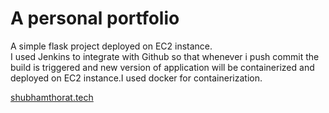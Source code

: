 # A personal portfolio 
A simple flask project deployed on EC2 instance.  
I used Jenkins to integrate with Github so that whenever i push commit the build is triggered and new version of application will be containerized and deployed on EC2 instance.I used docker for containerization.

<a href="http://shubhamthorat.tech/" target="_blank">shubhamthorat.tech</a>
